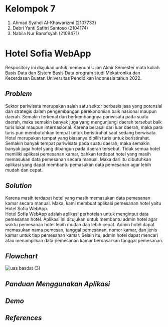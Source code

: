 # Kelompok 7
1.	Ahmad Syahdi Al-Khawarizmi (2107733)
2.	Debri Yanti Safitri Santoso (2104174)
3.	Nabila Nur Banafsyah (2109471)

# Hotel Sofia WebApp
Respository ini diajukan untuk memenuhi Ujian Akhir Semester mata kuliah Basis Data dan Sistem Basis Data program studi Mekatronika dan Kecerdasan Buatan Universitas Pendidikan Indonesia tahun 2022.

## _Problem_
Sektor pariwisata merupakan salah satu sektor berbasis jasa yang potensial dan strategis dalam pengembangan perekonomian baik nasional maupun daerah. Semakin terkenal dan berkembangnya pariwisata pada suatu daerah, maka semakin banyak juga yang mengunjungi daerah tersebut baik turis lokal maupun internasional. 
Karena berasal dari luar daerah, maka para turis pun membutuhkan tempat untuk beristirahat saat sedang berwisata. Hotel merupakan tempat yang biasanya dipilih turis untuk beristirahat.  Semakin banyak tempat pariwisata pada suatu daerah, maka semakin banyak juga hotel yang dibangun pada daerah tersebut.
Tidak semua hotel memiliki aplikasi pemesanan kamar, bahkan terdapat hotel yang masih memasukan data pemesanan secara manual.  Maka dari itu dibutuhkan aplikasi yang dapat membantu pemasukan data pemesanan  agar lebih mudah dan cepat.

## _Solution_
Karena masih terdapat hotel yang masih memasukan data pemesanan kamar secara manual. Maka, kami membuat aplikasi pemesanan hotel yaitu Hotel Sofia WebApp.   
Hotel Sofia WebApp adalah aplikasi perhotelan untuk menginput data pemesanan hotel. Aplikasi ini ditujukan untuk membantu admin hotel agar waktu pemesanan hotel lebih mudah dan lebih cepat. Admin hotel dapat memasukan nama pemesan, tanggal pemesanan, nomor kamar, dan jenis kamar untuk tiap pemesanan kamar. Selain itu, admin hotel dapat mencari atau menampilkan data pemesanan kamar berdasarkan tanggal pemesanan.

## _Flowchart_
![uas basdat (3)](https://user-images.githubusercontent.com/106594179/173189960-076b1955-84ca-4ea9-a293-186b9850bf57.png)

## _Panduan Menggunakan Aplikasi_

## _Demo_

## _References_


